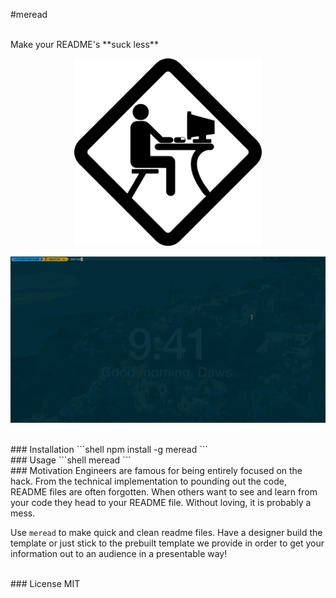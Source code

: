 #meread

<br>
Make your README's **suck less**

<br>
<p align="center"> <img src="media/computer.png" alt="logo" width="300"/></p>

<p align="center"> <img src="media/demo.gif" alt="demo"/></p>

<br>
### Installation
 ```shell
 npm install -g meread
 ```

<br>
### Usage
```shell
meread
```

<br>
### Motivation
Engineers are famous for being entirely focused on the hack. From the technical implementation to pounding out the code, README files are often forgotten. When others want to see and learn from your code they head to your README file. Without loving, it is probably a mess.

Use ```meread``` to make quick and clean readme files. Have a designer build the template or just stick to the prebuilt template we provide in order to get your information out to an audience in a presentable way!

<br>
### License
 MIT

<br>
